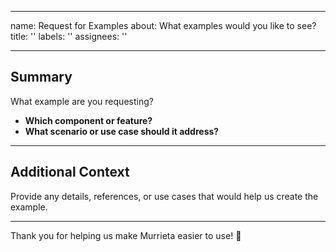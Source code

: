 
---
name: Request for Examples
about: What examples would you like to see?
title: ''
labels: ''
assignees: ''

---

## Summary  

What example are you requesting?  

- **Which component or feature?**  
- **What scenario or use case should it address?**  

---

## Additional Context  

Provide any details, references, or use cases that would help us create the example.  

---

Thank you for helping us make Murrieta easier to use! 🙌  
